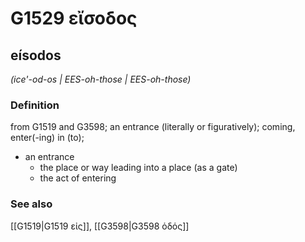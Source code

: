 # G1529 εἴσοδος

## eísodos

_(ice'-od-os | EES-oh-those | EES-oh-those)_

### Definition

from G1519 and G3598; an entrance (literally or figuratively); coming, enter(-ing) in (to); 

- an entrance
  - the place or way leading into a place (as a gate)
  - the act of entering

### See also

[[G1519|G1519 εἰς]], [[G3598|G3598 ὁδός]]
